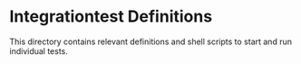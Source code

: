 # Integrationtest Definitions

This directory contains relevant definitions and shell scripts to start and run
individual tests.
